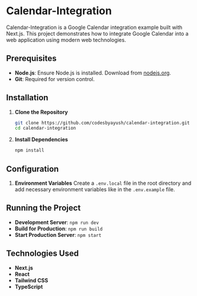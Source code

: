 # Calendar-Integration

Calendar-Integration is a Google Calendar integration example built with Next.js. This project demonstrates how to integrate Google Calendar into a web application using modern web technologies.

## Prerequisites

- **Node.js**: Ensure Node.js is installed. Download from [nodejs.org](https://nodejs.org/).
- **Git**: Required for version control.

## Installation

1. **Clone the Repository**
   ```bash
   git clone https://github.com/codesbyayush/calendar-integration.git
   cd calendar-integration
   ```

2. **Install Dependencies**
   ```bash
   npm install
   ```

## Configuration

1. **Environment Variables**
   Create a `.env.local` file in the root directory and add necessary environment variables like in the `.env.example` file.

## Running the Project

- **Development Server**: `npm run dev`
- **Build for Production**: `npm run build`
- **Start Production Server**: `npm start`

## Technologies Used

- **Next.js**
- **React**
- **Tailwind CSS**
- **TypeScript**

